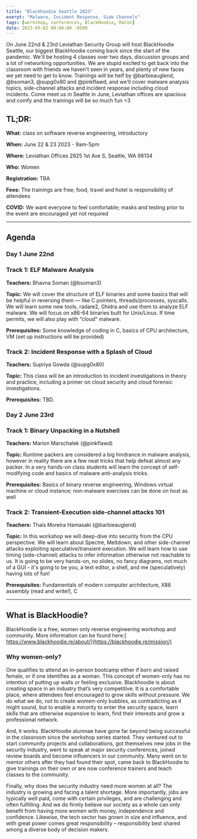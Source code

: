 ```yaml
---
title: "Blackhoodie Seattle 2023"
exerpt: "Malware, Incident Response, Side Channels"
tags: [workshop, conferences, BlackHoodie, ReCon]
date: 2023-05-02 00:00:00 -0500
---
```


On June 22nd & 23rd Leviathan Security Group will host BlackHoodie Seattle, our biggest BlackHoodie coming back since the start of the pandemic. We'll be hosting 4 classes over two days, discussion groups and a lot of networking opportunities. We are stupid excited to get back into the classroom with friends we haven't seen in years, and plenty of new faces we yet need to get to know. Trainings will be helf by @barbieauglend, @bsoman3, @supg0x80 and @pinkflawd, and we'll cover malware analysis topics, side-channel attacks and incident response including cloud incidents. Come meet us in Seattle in June, Leviathan offices are spacious and comfy and the trainings will be so much fun <3

## **TL;DR:**

**What:** class on software reverse engineering, introductory

**When:** June 22 & 23 2023 - 9am-5pm

**Where:** Leviathan Offices 2925 1st Ave S, Seattle, WA 98134

**Who:** Women

**Registration:** TBA

**Fees:** The trainings are free; food, travel and hotel is responsibility of attendees

**COVID:** We want everyone to feel comfortable; masks and testing prior to the event are encouraged yet not required


---


## **Agenda**

### **Day 1 June 22nd**

### **Track 1: ELF Malware Analysis** 

**Teachers:** Bhavna Soman (@bsoman3)

**Topic:** We will cover the structure of ELF binaries and some basics that will be helpful in reversing them — like C pointers, threads/processes, syscalls. We will learn some new tools, radare2, Ghidra and use them to analyze ELF malware. We will focus on x86-64 binaries built for Unix/Linux. If time permits, we will also play with “cloud” malware.

**Prerequisites:** Some knowledge of coding in C, basics of CPU architecture, VM (set up instructions will be provided) 

### **Track 2: Incident Response with a Splash of Cloud** 

**Teachers:** Supriya Gowda (@supg0x80)

**Topic:** This class will be an introduction to incident investigations in theory and practice, including a primer on cloud security and cloud forensic investigations. 

**Prerequisites:** TBD. 

### **Day 2 June 23rd**

### **Track 1: Binary Unpacking in a Nutshell**

**Teachers:** Marion Marschalek (@pinkflawd)

**Topic:** Runtime packers are considered a big hindrance in malware analysis, however in reality there are a few neat tricks that help defeat almost any packer. In a very hands-on class students will learn the concept of self-modifying code and basics of malware anti-analysis tricks.

**Prerequisites:** Basics of binary reverse engineering, Windows virtual machine or cloud instance; non-malware exercises can be done on host as well

### **Track 2: Transient-Execution side-channel attacks 101**

**Teachers:** Thaís Moreira Hamasaki (@barbieauglend) 

**Topic:** In this workshop we will deep-dive into security from the CPU perspective. We will learn about Spectre, Meltdown, and other side-channel attacks exploiting speculative/transient execution. We will learn how to use timing (side-channel) attacks to infer information otherwise not reachable to us.
It is going to be very hands-on, no slides, no fancy diagrams, not much of a GUI - it's going to be you, a text editor, a shell, and me (speculatively) having lots of fun!

**Prerequisites:** Fundamentals of modern computer architecture, X86 assembly (read and write!), C


---


## **What is BlackHoodie?**

BlackHoodie is a free, women only reverse engineering workshop and community. More information can be found here:[ https://www.blackhoodie.re/about/](https://blackhoodie.re/mission/)


### **Why women-only?**

One qualifies to attend an in-person bootcamp either if born and raised female, or if one identifies as a woman. This concept of women-only has no intention of putting up walls or feeling exclusive. Blackhoodie is about creating space in an industry that’s very competitive. It is a comfortable place, where attendees feel encouraged to grow skills without pressure. We do what we do, not to create women-only bubbles, as contradicting as it might sound, but to enable a minority to enter the security space, learn skills that are otherwise expensive to learn, find their interests and grow a professional network.

And, it works. BlackHoodie alumnae have gone far beyond being successful in the classroom since the workshop series started. They ventured out to start community projects and collaborations, got themselves new jobs in the security industry, went to speak at major security conferences, joined review boards and become influencers in our community. Many went on to mentor others after they had found their spot, came back to BlackHoodie to give trainings on their own or are now conference trainers and teach classes to the community.

Finally, why does the security industry need more women at all? The industry is growing and facing a talent shortage. More importantly, jobs are typically well paid, come with certain privileges, and are challenging and often fulfilling. And we do firmly believe our society as a whole can only benefit from having more women with money, independence and confidence. Likewise, the tech sector has grown in size and influence, and with great power comes great responsibility – responsibility best shared among a diverse body of decision makers.





